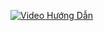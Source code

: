 [![Video Hướng Dẫn](https://example.com/screenshot.jpg)](https://photos.app.goo.gl/wrobuQMhTiZjcvrc6)

